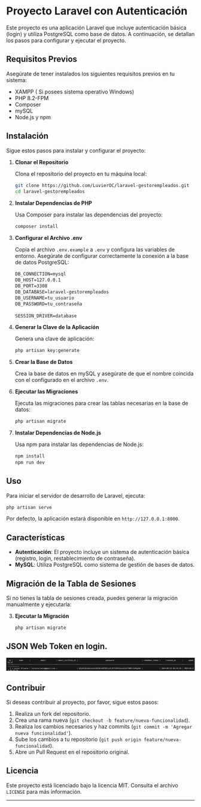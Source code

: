 # Proyecto Laravel con Autenticación

Este proyecto es una aplicación Laravel que incluye autenticación básica (login) y utiliza PostgreSQL como base de datos. A continuación, se detallan los pasos para configurar y ejecutar el proyecto.

## Requisitos Previos

Asegúrate de tener instalados los siguientes requisitos previos en tu sistema:

- XAMPP ( Si posees sistema operativo Windows)
- PHP 8.2-FPM
- Composer
- mySQL
- Node.js y npm

## Instalación

Sigue estos pasos para instalar y configurar el proyecto:

1. **Clonar el Repositorio**

   Clona el repositorio del proyecto en tu máquina local:

   ```bash
   git clone https://github.com/LuvierOC/laravel-gestorempleados.git
   cd laravel-gestorempleados
   ```

2. **Instalar Dependencias de PHP**

   Usa Composer para instalar las dependencias del proyecto:

   ```bash
   composer install
   ```

3. **Configurar el Archivo .env**

   Copia el archivo `.env.example` a `.env` y configura las variables de entorno. Asegúrate de configurar correctamente la conexión a la base de datos PostgreSQL:

   ```env
   DB_CONNECTION=mysql
   DB_HOST=127.0.0.1
   DB_PORT=3308
   DB_DATABASE=laravel-gestorempleados
   DB_USERNAME=tu_usuario
   DB_PASSWORD=tu_contraseña

   SESSION_DRIVER=database
   ```

4. **Generar la Clave de la Aplicación**

   Genera una clave de aplicación:

   ```bash
   php artisan key:generate
   ```

5. **Crear la Base de Datos**

   Crea la base de datos en mySQL y asegúrate de que el nombre coincida con el configurado en el archivo `.env`.

6. **Ejecutar las Migraciones**

   Ejecuta las migraciones para crear las tablas necesarias en la base de datos:

   ```bash
   php artisan migrate
   ```

7. **Instalar Dependencias de Node.js**

   Usa npm para instalar las dependencias de Node.js:

   ```bash
   npm install
   npm run dev
   ```

## Uso

Para iniciar el servidor de desarrollo de Laravel, ejecuta:

```bash
php artisan serve
```

Por defecto, la aplicación estará disponible en `http://127.0.0.1:8000`.

## Características

- **Autenticación**: El proyecto incluye un sistema de autenticación básica (registro, login, restablecimiento de contraseña).
- **MySQL**: Utiliza PostgreSQL como sistema de gestión de bases de datos.

## Migración de la Tabla de Sesiones

Si no tienes la tabla de sesiones creada, puedes generar la migración manualmente y ejecutarla:


3. **Ejecutar la Migración**

   ```bash
   php artisan migrate
   ```
## JSON Web Token en login.
![](JWT.jpeg)

## Contribuir

Si deseas contribuir al proyecto, por favor, sigue estos pasos:

1. Realiza un fork del repositorio.
2. Crea una rama nueva (`git checkout -b feature/nueva-funcionalidad`).
3. Realiza los cambios necesarios y haz commits (`git commit -m 'Agregar nueva funcionalidad'`).
4. Sube los cambios a tu repositorio (`git push origin feature/nueva-funcionalidad`).
5. Abre un Pull Request en el repositorio original.

## Licencia

Este proyecto está licenciado bajo la licencia MIT. Consulta el archivo `LICENSE` para más información.

---
